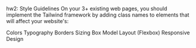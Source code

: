 hw2: 
Style Guidelines
On your 3+ existing web pages, you should implement the Tailwind framework by adding class names to elements that will affect your website's:

Colors
Typography
Borders
Sizing
Box Model
Layout (Flexbox)
Responsive Design